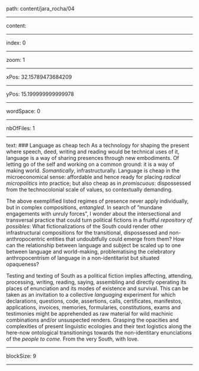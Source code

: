 path: content/jara_rocha/04

----

content: 

----

index: 0

----

zoom: 1

----

xPos: 32.15789473684209

----

yPos: 15.199999999999978

----

wordSpace: 0

----

nbOfFiles: 1

----

text: ### Language as cheap tech
As a technology for shaping the present where speech, deed, writing and reading would be technical uses of it, language is a way of sharing presences through new embodiments. Of letting go of the self and working on a common ground: it is a way of making world. *Somantically*, infrastructurally. 
Language is cheap in the microeconomical sense: affordable and hence ready for placing *radical micropolitics* into practice; but also cheap as in *promiscuous*: dispossessed from the technocolonial scale of values, so contextually demanding.  

The above exemplified listed regimes of presence never apply individually, but in complex compositions, *entangled*. In search of ”mundane engagements with unruly forces”, I wonder about the intersectional and transversal practice that could turn political fictions in a fruitful *repository of possibles*: What fictionalizations of the South could render other infrastructural compositions for the transitional, dispossessed and non-anthropocentric entities that undoubtfully could emerge from them? How can the relationship between language and subject be scaled up to one between language and world-making, problematising the celebratory anthropocentrism of language in a non-identitarist but situated opaqueness?  

Testing and texting of South as a political fiction implies affecting, attending, processing, writing, reading, saying, assembling and directly operating its places of enunciation and its modes of existence and survival. This can be taken as an invitation to a collective *languaging* experiment for which declarations, questions, code, assertions, calls, certificates, manifestos, applications, invoices, memories, formularies, constitutions, exams and testimonies might be apprehended as raw material for wild machinic combinations and/or unsuspected renders. Grasping the opacities and complexities of present linguistic ecologies and their text logistics along the here-now ontological transitionings towards the non-identitary enunciations of the *people to come*. From the very South, with love.

----

blockSize: 9

----

